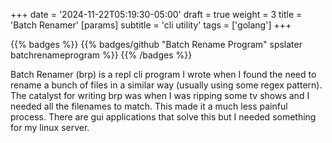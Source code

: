 +++
date = '2024-11-22T05:19:30-05:00'
draft = true
weight = 3
title = 'Batch Renamer'
[params]
    subtitle = 'cli utility'
tags = ['golang']
+++

{{% badges %}}
{{% badges/github "Batch Rename Program" spslater batchrenameprogram %}}
{{% /badges %}}

Batch Renamer (brp) is a repl cli program I wrote when I found the need to
rename a bunch of files in a similar way (usually using some regex pattern). The
catalyst for writing brp was when I was ripping some tv shows and I needed all
the filenames to match. This made it a much less painful process. There are gui
applications that solve this but I needed something for my linux server.
